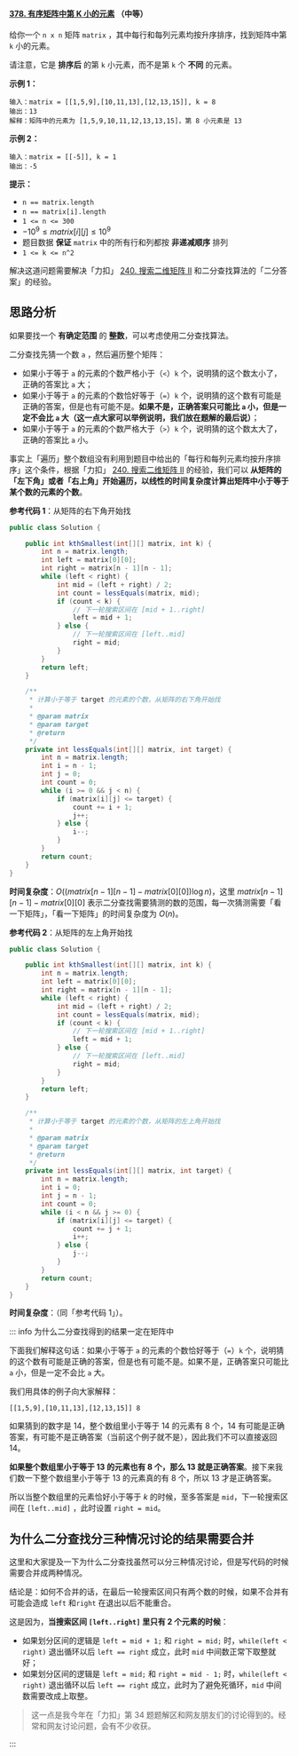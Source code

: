 #### [378. 有序矩阵中第 K 小的元素](https://leetcode-cn.com/problems/kth-smallest-element-in-a-sorted-matrix/) （中等）

给你一个 `n x n` 矩阵 `matrix` ，其中每行和每列元素均按升序排序，找到矩阵中第 `k` 小的元素。

请注意，它是 **排序后** 的第 `k` 小元素，而不是第 `k` 个 **不同** 的元素。

**示例 1：**

```
输入：matrix = [[1,5,9],[10,11,13],[12,13,15]], k = 8
输出：13
解释：矩阵中的元素为 [1,5,9,10,11,12,13,13,15]，第 8 小元素是 13
```

**示例 2：**

```
输入：matrix = [[-5]], k = 1
输出：-5
```

**提示：**

- `n == matrix.length`
- `n == matrix[i].length`
- `1 <= n <= 300`
- $-10^9 \le matrix[i][j] \le  10^9$
- 题目数据 **保证** `matrix` 中的所有行和列都按 **非递减顺序** 排列
- `1 <= k <= n^2`

解决这道问题需要解决「力扣」 [240. 搜索二维矩阵 II](/problems/search-a-2d-matrix-ii/) 和二分查找算法的「二分答案」的经验。

## 思路分析

如果要找一个 **有确定范围** 的 **整数**，可以考虑使用二分查找算法。

二分查找先猜一个数 `a` ，然后遍历整个矩阵：

+ 如果小于等于 `a` 的元素的个数严格小于（`<`）`k` 个，说明猜的这个数太小了，正确的答案比 `a` 大；
+ 如果小于等于 `a` 的元素的个数恰好等于（`=`）`k` 个，说明猜的这个数有可能是正确的答案，但是也有可能不是。**如果不是，正确答案只可能比 `a` 小，但是一定不会比 `a` 大（这一点大家可以举例说明，我们放在题解的最后说）**；
+ 如果小于等于 `a` 的元素的个数严格大于（`>`）`k` 个，说明猜的这个数太大了，正确的答案比 `a` 小。

事实上「遍历」整个数组没有利用到题目中给出的「每行和每列元素均按升序排序」这个条件，根据「力扣」 [240. 搜索二维矩阵 II](/problems/search-a-2d-matrix-ii/) 的经验，我们可以 **从矩阵的「左下角」或者「右上角」开始遍历，以线性的时间复杂度计算出矩阵中小于等于某个数的元素的个数**。


**参考代码 1**：从矩阵的右下角开始找


```Java []
public class Solution {

    public int kthSmallest(int[][] matrix, int k) {
        int n = matrix.length;
        int left = matrix[0][0];
        int right = matrix[n - 1][n - 1];
        while (left < right) {
            int mid = (left + right) / 2;
            int count = lessEquals(matrix, mid);
            if (count < k) {
                // 下一轮搜索区间在 [mid + 1..right]
                left = mid + 1;
            } else {
                // 下一轮搜索区间在 [left..mid]
                right = mid;
            }
        }
        return left;
    }

    /**
     * 计算小于等于 target 的元素的个数，从矩阵的右下角开始找
     *
     * @param matrix
     * @param target
     * @return
     */
    private int lessEquals(int[][] matrix, int target) {
        int n = matrix.length;
        int i = n - 1;
        int j = 0;
        int count = 0;
        while (i >= 0 && j < n) {
            if (matrix[i][j] <= target) {
                count += i + 1;
                j++;
            } else {
                i--;
            }
        }
        return count;
    }
}
```

**时间复杂度**：$O((matrix[n-1][n-1] - matrix[0][0]) \log n)$，这里 $matrix[n-1][n-1] - matrix[0][0]$ 表示二分查找需要猜测的数的范围，每一次猜测需要「看一下矩阵」，「看一下矩阵」的时间复杂度为 $O(n)$。


**参考代码 2**：从矩阵的左上角开始找

```Java []
public class Solution {

    public int kthSmallest(int[][] matrix, int k) {
        int n = matrix.length;
        int left = matrix[0][0];
        int right = matrix[n - 1][n - 1];
        while (left < right) {
            int mid = (left + right) / 2;
            int count = lessEquals(matrix, mid);
            if (count < k) {
                // 下一轮搜索区间在 [mid + 1..right]
                left = mid + 1;
            } else {
                // 下一轮搜索区间在 [left..mid]
                right = mid;
            }
        }
        return left;
    }

    /**
     * 计算小于等于 target 的元素的个数，从矩阵的左上角开始找
     *
     * @param matrix
     * @param target
     * @return
     */
    private int lessEquals(int[][] matrix, int target) {
        int n = matrix.length;
        int i = 0;
        int j = n - 1;
        int count = 0;
        while (i < n && j >= 0) {
            if (matrix[i][j] <= target) {
                count += j + 1;
                i++;
            } else {
                j--;
            }
        }
        return count;
    }
}
```

**时间复杂度**：（同「参考代码 1」）。



::: info 为什么二分查找得到的结果一定在矩阵中

下面我们解释这句话：如果小于等于 `a` 的元素的个数恰好等于（`=`）`k` 个，说明猜的这个数有可能是正确的答案，但是也有可能不是。如果不是，正确答案只可能比 `a` 小，但是一定不会比 `a` 大。


我们用具体的例子向大家解释：

```
[[1,5,9],[10,11,13],[12,13,15]] 8
```

如果猜到的数字是 $14$，整个数组里小于等于 $14$ 的元素有 $8$ 个，$14$ 有可能是正确答案，有可能不是正确答案（当前这个例子就不是），因此我们不可以直接返回 $14$。

**如果整个数组里小于等于 $13$ 的元素也有 $8$ 个，那么 $13$ 就是正确答案**。接下来我们数一下整个数组里小于等于 $13$ 的元素真的有 $8$ 个，所以 $13$ 才是正确答案。

所以当整个数组里的元素恰好小于等于 $k$ 的时候，至多答案是 `mid`，下一轮搜索区间在 `[left..mid]` ，此时设置 `right = mid`。

## 为什么二分查找分三种情况讨论的结果需要合并

这里和大家提及一下为什么二分查找虽然可以分三种情况讨论，但是写代码的时候需要合并成两种情况。

结论是：如何不合并的话，在最后一轮搜索区间只有两个数的时候，如果不合并有可能会造成 `left` 和`right` 在退出以后不能重合。

这是因为，**当搜索区间 `[left..right]` 里只有 2 个元素的时候**：

+ 如果划分区间的逻辑是 `left = mid + 1;` 和 `right = mid;` 时，`while(left < right)` 退出循环以后 `left == right` 成立，此时 `mid` 中间数正常下取整就好；
+ 如果划分区间的逻辑是 `left = mid;` 和 `right = mid - 1;` 时，`while(left < right)` 退出循环以后 `left == right` 成立，此时为了避免死循环，`mid` 中间数需要改成上取整。

> 这一点是我今年在「力扣」第 34 题题解区和网友朋友们的讨论得到的。经常和网友讨论问题，会有不少收获。 

:::


